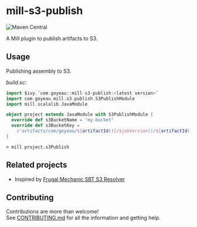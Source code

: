# mill-s3-publish

![Maven Central](https://img.shields.io/maven-central/v/com.goyeau/mill-s3-publish_mill0.10_2.13)

A Mill plugin to publish artifacts to S3.


## Usage

Publishing assembly to S3.

*build.sc*:
```scala
import $ivy.`com.goyeau::mill-s3-publish:<latest version>`
import com.goyeau.mill.s3.publish.S3PublishModule
import mill.scalalib.JavaModule

object project extends JavaModule with S3PublishModule {
  override def s3BucketName = "my-bucket"
  override def s3BucketKey =
    s"artifacts/com/goyeau/${artifactId()}/$jobVersion()/${artifactId()}-$jobVersion()-assembly.jar"
}
```

```shell script
> mill project.s3Publish
```


## Related projects

* Inspired by [Frugal Mechanic SBT S3 Resolver](https://github.com/frugalmechanic/fm-sbt-s3-resolver)


## Contributing

Contributions are more than welcome!  
See [CONTRIBUTING.md](CONTRIBUTING.md) for all the information and getting help.
